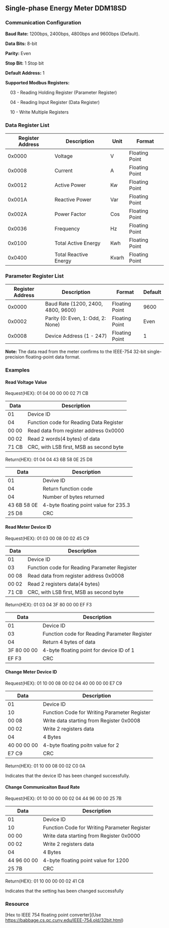 ## Single-phase Energy Meter DDM18SD

### Communication Configuration

**Baud Rate:** 1200bps, 2400bps, 4800bps and 9600bps (Default).

**Data Bits:** 8-bit

**Parity:** Even

**Stop Bit:** 1 Stop bit

**Default Address:** 1

**Supported Modbus Registers:**

    03 - Reading Holding Register (Parameter Register)

    04 - Reading Input Register (Data Register)

    10 - Write Multiple Registers

### Data Register List

| Register Address | Description           | Unit  | Format         |
| ---------------- | --------------------- | ----- | -------------- |
| 0x0000           | Voltage               | V     | Floating Point |
| 0x0008           | Current               | A     | Floating Point |
| 0x0012           | Active Power          | Kw    | Floating Point |
| 0x001A           | Reactive Power        | Var   | Floating Point |
| 0x002A           | Power Factor          | Cos   | Floating Point |
| 0x0036           | Frequency             | Hz    | Floating Point |
| 0x0100           | Total Active Energy   | Kwh   | Floating Point |
| 0x0400           | Total Reactive Energy | Kvarh | Floating Point |

### Parameter Register List

| Register Address | Description                        | Format         | Default |
| ---------------- | ---------------------------------- | -------------- | ------- |
| 0x0000           | Baud Rate (1200, 2400, 4800, 9600) | Floating Point | 9600    |
| 0x0002           | Parity (0: Even, 1: Odd, 2: None)  | Floating Point | Even    |
| 0x0008           | Device Address (1 - 247)           | Floating Point | 1       |

**Note:** The data read from the meter confirms to the IEEE-754 32-bit single-precision floating-point data format. 

### Examples

#### Read Voltage Value

Request(HEX): 01 04 00 00 00 02 71 CB

| Data  | Description                             |
| ----- | --------------------------------------- |
| 01    | Device ID                               |
| 04    | Function code for Reading Data Register |
| 00 00 | Read data from register address 0x0000  |
| 00 02 | Read 2 words(4 bytes) of data           |
| 71 CB | CRC, with LSB first, MSB as second byte |

Return(HEX): 01 04 04 43 6B 58 0E 25 D8

| Data        | Description                           |
| ----------- | ------------------------------------- |
| 01          | Devive ID                             |
| 04          | Return function code                  |
| 04          | Number of bytes returned              |
| 43 6B 58 0E | 4-byte floating point value for 235.3 |
| 25 D8       | CRC                                   |

#### Read Meter Device ID

Request(HEX): 01 03 00 08 00 02 45 C9

| Data  | Description                                  |
| ----- | -------------------------------------------- |
| 01    | Device ID                                    |
| 03    | Function code for Reading Parameter Register |
| 00 08 | Read data from register address 0x0008       |
| 00 02 | Read 2 registers data(4 bytes)               |
| 71 CB | CRC, with LSB first, MSB as second byte      |

Return(HEX): 01 03 04 3F 80 00 00 EF F3

| Data        | Description                                  |
| ----------- | -------------------------------------------- |
| 01          | Device ID                                    |
| 03          | Function code for Reading Parameter Register |
| 04          | Return 4 bytes of data                       |
| 3F 80 00 00 | 4-byte floating point for device ID of 1     |
| EF F3       | CRC                                          |

#### Change Meter Device ID

Request(HEX): 01 10 00 08 00 02 04 40 00 00 00 E7 C9

| Data        | Description                                  |
| ----------- | -------------------------------------------- |
| 01          | Device ID                                    |
| 10          | Function Code for Writing Parameter Register |
| 00 08       | Write data starting from Register 0x0008     |
| 00 02       | Write 2 registers data                       |
| 04          | 4 Bytes                                      |
| 40 00 00 00 | 4-byte floating poitn value for 2            |
| E7 C9       | CRC                                          |

Return(HEX): 01 10 00 08 00 02 C0 0A

Indicates that the device ID has been changed successfully.

#### Change Communicaiton Baud Rate

Request(HEX): 01 10 00 00 00 02 04 44 96 00 00 25 7B

| Data        | Description                                  |
| ----------- | -------------------------------------------- |
| 01          | Device ID                                    |
| 10          | Function Code for Writing Parameter Register |
| 00 00       | Write data starting from Register 0x0000     |
| 00 02       | Write 2 registers data                       |
| 04          | 4 Bytes                                      |
| 44 96 00 00 | 4-byte floating point value for 1200         |
| 25 7B       | CRC                                          |

Return(HEX): 01 10 00 00 00 02 41 C8


Indicates that the setting has been changed successfully 



### Resource

[Hex to IEEE 754 floating point converter](Use https://babbage.cs.qc.cuny.edu/IEEE-754.old/32bit.html)
